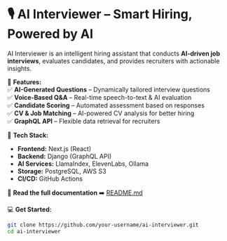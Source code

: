 # 🎙️ AI Interviewer – Smart Hiring, Powered by AI  

AI Interviewer is an intelligent hiring assistant that conducts **AI-driven job interviews**, evaluates candidates, and provides recruiters with actionable insights.  

🚀 **Features:**  
✅ **AI-Generated Questions** – Dynamically tailored interview questions  
✅ **Voice-Based Q&A** – Real-time speech-to-text & AI evaluation  
✅ **Candidate Scoring** – Automated assessment based on responses  
✅ **CV & Job Matching** – AI-powered CV analysis for better hiring  
✅ **GraphQL API** – Flexible data retrieval for recruiters  

🔧 **Tech Stack:**  
- **Frontend:** Next.js (React)  
- **Backend:** Django (GraphQL API)  
- **AI Services:** LlamaIndex, ElevenLabs, Ollama  
- **Storage:** PostgreSQL, AWS S3  
- **CI/CD:** GitHub Actions  

📖 **Read the full documentation** ➡️ [README.md](./README.md)  

💻 **Get Started:**  
```sh
git clone https://github.com/your-username/ai-interviewer.git
cd ai-interviewer

